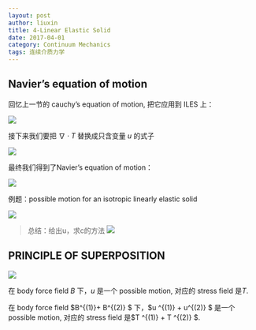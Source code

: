 ```yaml
---
layout: post
author: liuxin
title: 4-Linear Elastic Solid  
date: 2017-04-01
category: Continuum Mechanics
tags: 连续介质力学
---
```


## Navier’s equation of motion
回忆上一节的 cauchy’s equation of motion, 把它应用到 ILES 上：
 
![][image-1]

接下来我们要把 $\nabla \cdot T$ 替换成只含变量 $u$ 的式子

![][image-2]

最终我们得到了Navier’s equation of motion：

![][image-3]

例题：possible motion for an isotropic linearly elastic solid 

![][image-4]

> 总结：给出u，求c的方法
> ![][image-5]

## PRINCIPLE OF SUPERPOSITION 

![][image-6]

在 body force field $B$ 下，$u$ 是一个 possible motion, 对应的 stress field 是$T$.

在 body force field $B^{(1)}+ B^{(2)} $ 下，$u ^{(1)} + u^{(2)} $ 是一个 possible motion, 对应的 stress field 是$T ^{(1)} + T ^{(2)} $. 






[image-1]:	http://wx2.sinaimg.cn/mw690/8db2c8cbgy1fhskmc3te2j219i0dltcb.jpg
[image-2]:	http://wx1.sinaimg.cn/mw690/8db2c8cbgy1fhskm9jlanj216h0cswie.jpg
[image-3]:	http://wx1.sinaimg.cn/mw690/8db2c8cbgy1fhskmejta4j20wd03x0te.jpg
[image-4]:	http://wx4.sinaimg.cn/mw690/8db2c8cbgy1fhtd3qf9osj21280hf0wr.jpg
[image-5]:	http://wx2.sinaimg.cn/mw690/8db2c8cbly9fhtd6y2zafj20pu08p7ai.jpg
[image-6]:	http://wx3.sinaimg.cn/mw690/8db2c8cbgy1fhtd3rygl0j2128042q3l.jpg